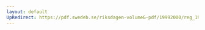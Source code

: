 ```yaml
---
layout: default
UpRedirect: https://pdf.swedeb.se/riksdagen-volumeG-pdf/19992000/reg_19992000/reg_19992000_0145.pdf
---
```


